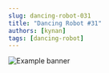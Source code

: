 ```yaml
---
slug: dancing-robot-031
title: "Dancing Robot #31"
authors: [kynan]
tags: [dancing-robot]
---
```


![Example banner](/img/stories/dancing-robot/031.PNG)
